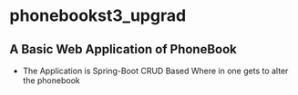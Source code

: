 # phonebookst3_upgrad

 ## A Basic Web Application of PhoneBook
 * The Application is Spring-Boot CRUD Based Where in one gets to alter the phonebook
